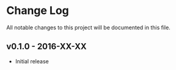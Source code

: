 # Change Log
All notable changes to this project will be documented in this file.

## v0.1.0 - 2016-XX-XX
- Initial release
